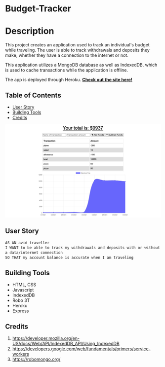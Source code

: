 # Budget-Tracker

# Description

This project creates an application used to track an individual's budget while traveling. The user is able to track withdrawals and deposits they make, whether they have a connection to the internet or not. 

This application utilizes a MongoDB database as well as IndexedDB, which is used to cache transactions while the application is offline.

The app is deployed through Heroku. **[Check out the site here!](https://wy-workout-tracker.herokuapp.com/)**


## Table of Contents

 * [User Story](#User-Story)
 * [Building Tools](#Building-Tools)
 * [Credits](#Credits)



![Site Photo](/public/images/Budget-Tracker.png)


## User Story
<pre><code>AS AN avid traveller
I WANT to be able to track my withdrawals and deposits with or without a data/internet connection
SO THAT my account balance is accurate when I am traveling
</code></pre>

## Building Tools 

 * HTML, CSS
 * Javascript 
 * IndexedDB
 * Robo 3T
 * Heroku
 * Express

## Credits
1. https://developer.mozilla.org/en-US/docs/Web/API/IndexedDB_API/Using_IndexedDB
2. https://developers.google.com/web/fundamentals/primers/service-workers
3. https://robomongo.org/